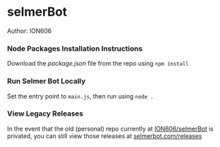 # selmerBot

Author: ION606

### Node Packages Installation Instructions
Download the _package.json_ file from the repo using
`npm install`


### Run Selmer Bot Locally
Set the entry point to `main.js`, then run using `node .`


### View Legacy Releases
In the event that the old (personal) repo currently at [ION606/selmerBot](https://github.com/ION606/selmerBot) is privated, you can still view those releases at [selmerbot.com/releases](https://selmerbot.com/releases)
